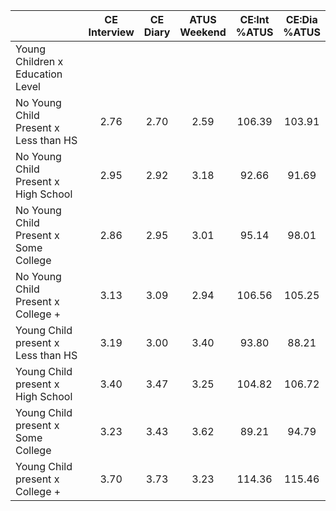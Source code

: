 
|                      | CE<br>Interview |  CE<br>Diary | ATUS<br>Weekend | CE:Int<br>%ATUS | CE:Dia<br>%ATUS |
| -------------------- | :----------: | :----------: | :----------: | :----------: | :----------: |
| Young Children x Education Level |              |              |              |              |              |
| No Young Child Present x Less than HS |         2.76 |         2.70 |         2.59 |       106.39 |       103.91 |
| No Young Child Present x High School |         2.95 |         2.92 |         3.18 |        92.66 |        91.69 |
| No Young Child Present x Some College |         2.86 |         2.95 |         3.01 |        95.14 |        98.01 |
| No Young Child Present x College + |         3.13 |         3.09 |         2.94 |       106.56 |       105.25 |
| Young Child present x Less than HS |         3.19 |         3.00 |         3.40 |        93.80 |        88.21 |
| Young Child present x High School |         3.40 |         3.47 |         3.25 |       104.82 |       106.72 |
| Young Child present x Some College |         3.23 |         3.43 |         3.62 |        89.21 |        94.79 |
| Young Child present x College + |         3.70 |         3.73 |         3.23 |       114.36 |       115.46 |


